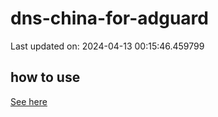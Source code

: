 # dns-china-for-adguard

Last updated on: 2024-04-13 00:15:46.459799

## how to use

[See here](https://github.com/AdguardTeam/AdGuardHome/wiki/Configuration#upstreams-from-file)
